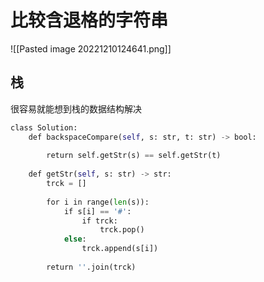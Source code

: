 # 比较含退格的字符串

![[Pasted image 20221210124641.png]]

## 栈

很容易就能想到栈的数据结构解决

```python
class Solution:
	def backspaceCompare(self, s: str, t: str) -> bool:
	
		return self.getStr(s) == self.getStr(t)
	
	def getStr(self, s: str) -> str:
		trck = []
	
		for i in range(len(s)):
			if s[i] == '#':
				if trck:
					trck.pop()
			else:
				trck.append(s[i])
	
		return ''.join(trck)
```